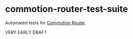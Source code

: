 commotion-router-test-suite
===========================

Automated tests for <a href="https://github.com/opentechinstitute/commotion-router/">Commotion Router</a>.

VERY EARLY DRAFT
